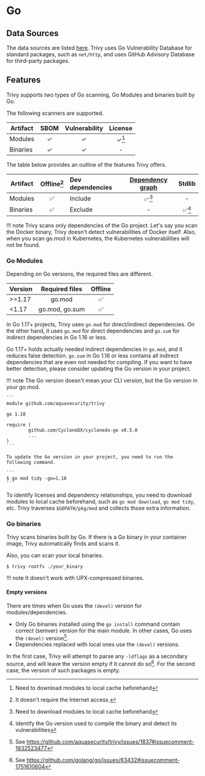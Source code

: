 # Go

## Data Sources
The data sources are listed [here](../../scanner/vulnerability.md#data-sources-1).
Trivy uses Go Vulnerability Database for standard packages, such as `net/http`, and uses GitHub Advisory Database for third-party packages.

## Features
Trivy supports two types of Go scanning, Go Modules and binaries built by Go.

The following scanners are supported.

| Artifact | SBOM  | Vulnerability | License |
| -------- | :---: | :-----------: | :-----: |
| Modules  |   ✓   |       ✓       |  ✓[^2]  |
| Binaries |   ✓   |       ✓       |    -    |

The table below provides an outline of the features Trivy offers.

| Artifact | Offline[^1] | Dev dependencies | [Dependency graph][dependency-graph] | Stdlib |
|----------|:-----------:|:-----------------|:------------------------------------:|:------:|
| Modules  |      ✅      | Include          |                ✅[^2]                 |   -    |
| Binaries |      ✅      | Exclude          |                  -                   | ✅[^4]  |

!!! note
    Trivy scans only dependencies of the Go project.
    Let's say you scan the Docker binary, Trivy doesn't detect vulnerabilities of Docker itself.
    Also, when you scan go.mod in Kubernetes, the Kubernetes vulnerabilities will not be found.

### Go Modules
Depending on Go versions, the required files are different.

| Version | Required files | Offline |
| ------- | :------------: | :-----: |
| \>=1.17 |     go.mod     |    ✅    |
| <1.17   | go.mod, go.sum |    ✅    |

In Go 1.17+ projects, Trivy uses `go.mod` for direct/indirect dependencies.
On the other hand, it uses `go.mod` for direct dependencies and `go.sum` for indirect dependencies in Go 1.16 or less.

Go 1.17+ holds actually needed indirect dependencies in `go.mod`, and it reduces false detection.
`go.sum` in Go 1.16 or less contains all indirect dependencies that are even not needed for compiling.
If you want to have better detection, please consider updating the Go version in your project.

!!! note
    The Go version doesn't mean your CLI version, but the Go version in your go.mod.

    ```
    module github.com/aquasecurity/trivy
    
    go 1.18
    
    require (
            github.com/CycloneDX/cyclonedx-go v0.5.0
            ...
    )
    ```

    To update the Go version in your project, you need to run the following command.

    ```
    $ go mod tidy -go=1.18
    ```

To identify licenses and dependency relationships, you need to download modules to local cache beforehand,
such as `go mod download`, `go mod tidy`, etc.
Trivy traverses `$GOPATH/pkg/mod` and collects those extra information.

### Go binaries
Trivy scans binaries built by Go.
If there is a Go binary in your container image, Trivy automatically finds and scans it.

Also, you can scan your local binaries.

```
$ trivy rootfs ./your_binary
```

!!! note
    It doesn't work with UPX-compressed binaries.

#### Empty versions
There are times when Go uses the `(devel)` version for modules/dependencies.

- Only Go binaries installed using the `go install` command contain correct (semver) version for the main module. 
  In other cases, Go uses the `(devel)` version[^3].
- Dependencies replaced with local ones use the `(devel)` versions.

In the first case, Trivy will attempt to parse any `-ldflags` as a secondary source, and will leave the version
empty if it cannot do so[^5]. For the second case, the version of such packages is empty.

[^1]: It doesn't require the Internet access.
[^2]: Need to download modules to local cache beforehand
[^3]: See https://github.com/aquasecurity/trivy/issues/1837#issuecomment-1832523477
[^4]: Identify the Go version used to compile the binary and detect its vulnerabilities
[^5]: See https://github.com/golang/go/issues/63432#issuecomment-1751610604

[dependency-graph]: ../../configuration/reporting.md#show-origins-of-vulnerable-dependencies
